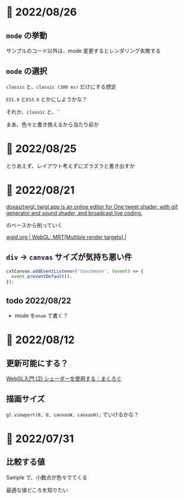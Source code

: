 # 📝 2022/08/26


## `mode` の挙動

サンプルのコード以外は、mode 変更するとレンダリング失敗する


## `mode` の選択

`classic` と、`classic (300 es)` だけにする想定

`ES1.0` と`ES3.0` とかにしようかな？

それか、`classic` と、``


まあ、色々と書き換えるから当たり前か

# 📝 2022/08/25

とりあえず、レイアウト考えずにズラズラと書き出すか

# 📝 2022/08/21

[doxas/twigl: twigl.app is an online editor for One tweet shader, with gif generator and sound shader, and broadcast live coding.](https://github.com/doxas/twigl)

のベースから削っていく

[wgld.org | WebGL: MRT(Multiple render targets) |](https://wgld.org/d/webgl/w084.html)

## `div` -> `canvas` サイズが気持ち悪い件

``` .js
cxtCanvas.addEventListener('touchmove', (event) => {
  event.preventDefault();
});
```

## todo 2022/08/22

- mode を`enum` で書く？

# 📝 2022/08/12

## 更新可能にする？

[WebGL入門 (2) シェーダーを使用する｜まくろぐ](https://maku.blog/p/8s4uhzv/)

## 描画サイズ

`gl.viewport(0, 0, canvasW, canvasH);` でいけるかな？

# 📝 2022/07/31

## 比較する値

Sample で、小数点が色々でてくる

最適な値どころを知りたい
